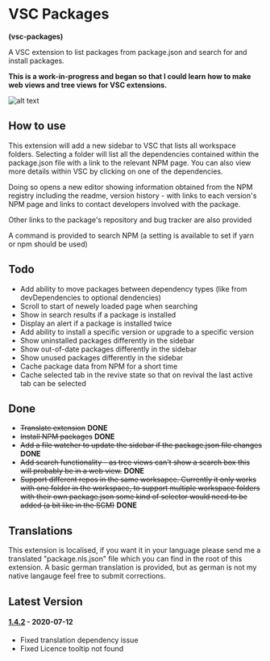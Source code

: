 # VSC Packages

**(vsc-packages)**

A VSC extension to list packages from package.json and search for and install packages.

**This is a work-in-progress and began so that I could learn how to make web views and tree views for VSC extensions.**

![alt text](https://raw.githubusercontent.com/sketchbuch/vsc-packages/master/docs/images/vsc-packages-ani.gif 'VSC Packages')

## How to use

This extension will add a new sidebar to VSC that lists all workspace folders. Selecting a folder will list all the dependencies contained within the package.json file with a link to the relevant NPM page. You can also view more details within VSC by clicking on one of the dependencies.

Doing so opens a new editor showing information obtained from the NPM registry including the readme, version history - with links to each version's NPM page and links to contact developers involved with the package.

Other links to the package's repository and bug tracker are also provided

A command is provided to search NPM (a setting is available to set if yarn or npm should be used)

## Todo

- Add ability to move packages between dependency types (like from devDependencies to optional dendencies)
- Scroll to start of newely loaded page when searching
- Show in search results if a package is installed
- Display an alert if a package is installed twice
- Add ability to install a specific version or upgrade to a specific version
- Show uninstalled packages differently in the sidebar
- Show out-of-date packages differently in the sidebar
- Show unused packages differently in the sidebar
- Cache package data from NPM for a short time
- Cache selected tab in the revive state so that on revival the last active tab can be selected

## Done

- ~~Translate extension~~ **DONE**
- ~~Install NPM packages~~ **DONE**
- ~~Add a file watcher to update the sidebar if the package.json file changes~~ **DONE**
- ~~Add search functionality - as tree views can't show a search box this will probably be in a web view.~~ **DONE**
- ~~Support different repos in the same worksapce. Currently it only works with one folder in the workspace, to support multiple workspace folders with their own package.json some kind of selector would need to be added (a bit like in the SCM)~~ **DONE**

## Translations

This extension is localised, if you want it in your language please send me a translated "package.nls.json" file which you can find in the root of this extension. A basic german translation is provided, but as german is not my native langauge feel free to submit corrections.

## Latest Version

#### [1.4.2](https://github.com/sketchbuch/vsc-packages/compare/v1.4.1...v1.4.2) - 2020-07-12

- Fixed translation dependency issue
- Fixed Licence tooltip not found
